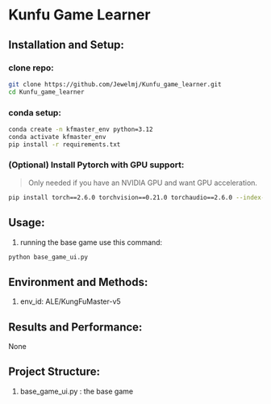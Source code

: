 # Kunfu Game Learner

## Installation and Setup:
### clone repo:
```bash
git clone https://github.com/Jewelmj/Kunfu_game_learner.git
cd Kunfu_game_learner
```
### conda setup:
```bash
conda create -n kfmaster_env python=3.12
conda activate kfmaster_env
pip install -r requirements.txt
```
### (Optional) Install Pytorch with GPU support:
> Only needed if you have an NVIDIA GPU and want GPU acceleration.
```bash
pip install torch==2.6.0 torchvision==0.21.0 torchaudio==2.6.0 --index-url https://download.pytorch.org/whl/cu124
```
## Usage:
1. running the base game use this command:
```bash
python base_game_ui.py
```
## Environment and Methods:
1. env_id: ALE/KungFuMaster-v5 
## Results and Performance:
None
## Project Structure:
1. base_game_ui.py : the base game

